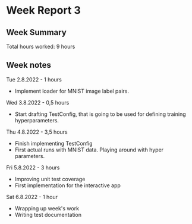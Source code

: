 # Week Report 3

## Week Summary

Total hours worked: 9 hours

## Week notes

Tue 2.8.2022 - 1 hours
 - Implement loader for MNIST image label pairs.

Wed 3.8.2022 - 0,5 hours
 - Start drafting TestConfig, that is going to be used for defining training hyperparameters.

Thu 4.8.2022 - 3,5 hours
 - Finish implementing TestConfig
 - First actual runs with MNIST data. Playing around with hyper parameters.

Fri 5.8.2022 - 3 hours
 - Improving unit test coverage
 - First implementation for the interactive app

Sat 6.8.2022 - 1 hour
 - Wrapping up week's work
 - Writing test documentation